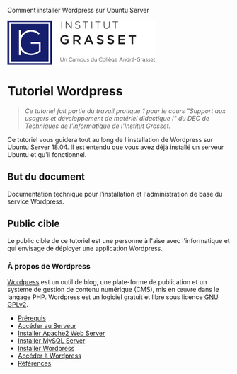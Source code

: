 
Comment installer Wordpress sur Ubuntu Server

![Logo Grasset](/img/logo-grasset.png)

# Tutoriel Wordpress

> *Ce tutoriel fait partie du travail pratique 1 pour le cours "Support aux usagers et développement de matériel didactique I" du DEC de Techniques de l'informatique de  l'Institut Grasset.*

Ce tutoriel vous guidera tout au long de l'installation de Wordpress sur Ubuntu Server 18.04. Il est entendu que vous avez déjà installé un serveur Ubuntu et qu'il fonctionnel.

## But du document

Documentation technique pour l'installation et l'administration de base du service Wordpress.

## Public cible

Le public cible de ce tutoriel est une personne à l'aise avec l'informatique et qui envisage de déployer une application Wordpress.

### À propos de Wordpress

[Wordpress](https://wordpress.com/) est un outil de blog, une plate-forme de publication et un système de gestion de contenu numérique (CMS), mis en œuvre dans le langage PHP. Wordpress est un logiciel gratuit et libre sous licence [GNU GPLv2](https://www.gnu.org/licenses/old-licenses/gpl-2.0.html#SEC1).

* [Prérequis](docs/01-prerequis.md)
* [Accéder au Serveur](docs/02-acceder-serveur.md)
* [Installer Apache2 Web Server](docs/03-installer-apache2.md)
* [Installer MySQL Server](docs/04-installer-mysql.md)
* [Installer Wordpress](docs/05-installer-wordpress.md)
* [Accéder à Wordpress](docs/06-acceder-wordpress.md)
* [Références](docs/07-references.md)

